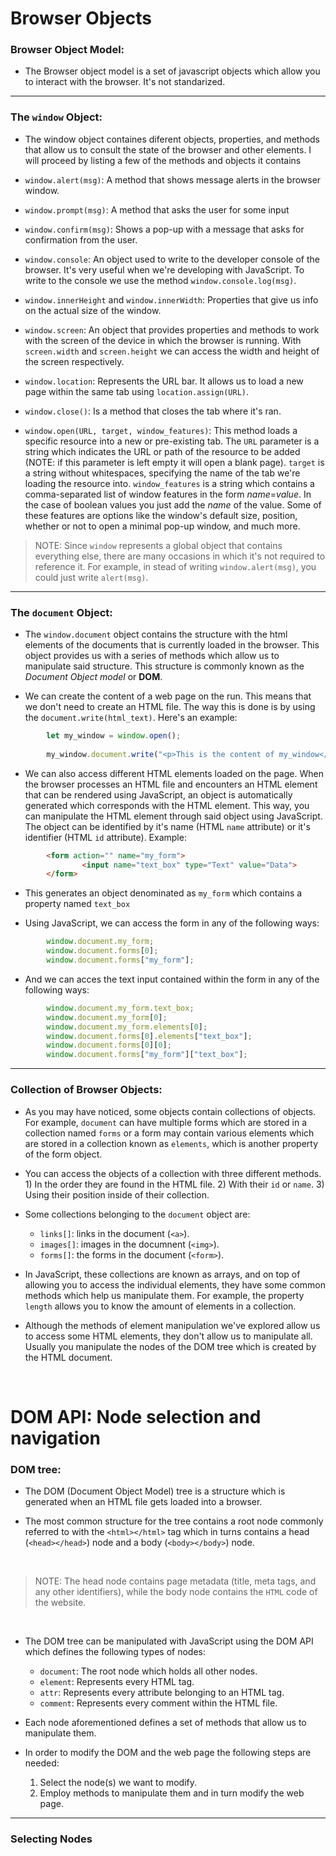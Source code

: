 # Browser Objects

### Browser Object Model:
- The Browser object model is a set of javascript objects which allow you to interact with the browser. It's not standarized.

---

### The `window` Object:
- The window object containes diferent objects, properties, and methods that allow us to consult the state of the browser and other elements. I will proceed by listing a few of the methods and objects it contains

- `window.alert(msg)`: A method that shows message alerts in the browser window.

- `window.prompt(msg)`: A method that asks the user for some input

- `window.confirm(msg)`: Shows a pop-up with a message that asks for confirmation from the user.

- `window.console`: An object used to write to the developer console of the browser. It's very useful when we're developing with JavaScript. To write to the console we use the method `window.console.log(msg)`.

- `window.innerHeight` and `window.innerWidth`: Properties that give us info on the actual size of the window.

- `window.screen`: An object that provides properties and methods to work with the screen of the device in which the browser is running. With `screen.width` and `screen.height` we can access the width and height of the screen respectively.

- `window.location`: Represents the URL bar. It allows us to load a new page within the same tab using `location.assign(URL)`.

- `window.close()`: Is a method that closes the tab where it's ran.

- `window.open(URL, target, window_features)`: This method loads a specific resource into a new or pre-existing tab. The `URL` parameter is a string which indicates the URL or path of the resource to be added (NOTE: if this parameter is left empty it will open a blank page). `target` is a string without whitespaces, specifying the name of the tab we're loading the resource into. `window_features` is a string which contains a comma-separated list of window features in the form *name*=*value*. In the case of boolean values you just add the *name* of the value. Some of these features are options like the window's default size, position, whether or not to open a minimal pop-up window, and much more.

> NOTE: Since `window` represents a global object that contains everything else, there are many occasions in which it's not required to reference it. For example, in stead of writing `window.alert(msg)`, you could just write `alert(msg)`.

---

### The `document` Object:
- The `window.document` object contains the structure with the html elements of the documents that is currently loaded in the browser. This object provides us with a series of methods which allow us to manipulate said structure. This structure is commonly known as the *Document Object model* or **DOM**.

- We can create the content of a web page on the run. This means that we don't need to create an HTML file. The way this is done is by using the `document.write(html_text)`. Here's an example: 

```js
        let my_window = window.open();
 
        my_window.document.write("<p>This is the content of my_window</p>");
```

- We can also access different HTML elements loaded on the page. When the browser processes an HTML file and encounters an HTML element that can be rendered using JavaScript, an object is automatically generated which corresponds with the HTML element. This way, you can manipulate the HTML element through said object using JavaScript. The object can be identified by it's name (HTML `name` attribute) or it's identifier (HTML `id` attribute). Example:

```html
        <form action="" name="my_form">
                <input name="text_box" type="Text" value="Data">
        </form>
```

- This generates an object denominated as `my_form` which contains a property named `text_box`

- Using JavaScript, we can access the form in any of the following ways:

```js
        window.document.my_form;
        window.document.forms[0];
        window.document.forms["my_form"];
```

- And we can acces the text input contained within the form in any of the following ways:

```js
        window.document.my_form.text_box;
        window.document.my_form[0];
        window.document.my_form.elements[0];
        window.document.forms[0].elements["text_box"];
        window.document.forms[0][0];
        window.document.forms["my_form"]["text_box"];
```

---

### Collection of Browser Objects:
- As you may have noticed, some objects contain collections of objects. For example, `document` can have multiple forms which are stored in a collection named `forms` or a form may contain various elements which are stored in a collection known as `elements`, which is another property of the form object.

- You can access the objects of a collection with three different methods. 1) In the order they are found in the HTML file. 2) With their `id` or `name`. 3) Using their position inside of their collection.

- Some collections belonging to the `document` object are:
    - `links[]`: links in the document (`<a>`).
    - `images[]`: images in the documnent (`<img>`).
    - `forms[]`: the forms in the document (`<form>`).

- In JavaScript, these collections are known as arrays, and on top of allowing you to access the individual elements, they have some common methods which help us manipulate them. For example, the property `length` allows you to know the amount of elements in a collection.

- Although the methods of element manipulation we've explored allow us to access some HTML elements, they don't allow us to manipulate all. Usually you manipulate the nodes of the DOM tree which is created by the HTML document.

<br>

# DOM API: Node selection and navigation

### DOM tree:

- The DOM (Document Object Model) tree is a structure which is generated when an HTML file gets loaded into a browser.

- The most common structure for the tree contains a root node commonly referred to with the `<html></html>` tag which in turns contains a head (`<head></head>`) node and a body (`<body></body>`) node.

<br>

> NOTE: The head node contains page metadata (title, meta tags, and any other identifiers), while the body node contains the `HTML` code of the website.

<br>

- The DOM tree can be manipulated with JavaScript using the DOM API which defines the following types of nodes:
    - `document`: The root node which holds all other nodes.
    - `element`: Represents every HTML tag.
    - `attr`: Represents every attribute belonging to an HTML tag.
    - `comment`: Represents every comment within the HTML file.

- Each node aforementioned defines a set of methods that allow us to manipulate them.

- In order to modify the DOM and the web page the following steps are needed:
    1. Select the node(s) we want to modify.
    2. Employ methods to manipulate them and in turn modify the web page.

---

### Selecting Nodes
